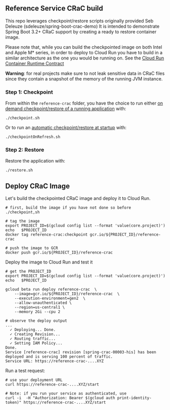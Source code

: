 ## Reference Service CRaC build

This repo leverages checkpoint/restore scripts originally provided Seb Deleuze (sdeleuze/spring-boot-crac-demo)
It is intended to demonstrate Spring Boot 3.2+ CRaC support by creating a ready to restore container image.

Please note that, while you can build the checkpointed image on both Intel and Apple M* series, in order to deploy to Cloud Run you have to build in a similar architecture as the one you would be running on. See the [Cloud Run Container Runtime Contract](https://cloud.google.com/run/docs/container-contract)

**Warning**: for real projects make sure to not leak sensitive data in CRaC files since they contain a snapshot of the memory of the running JVM instance.

### Step 1: Checkpoint

From within the `reference-crac` folder, you have the choice to run either [on demand checkpoint/restore of a running application](https://docs.spring.io/spring-framework/reference/6.1/integration/checkpoint-restore.html#_on_demand_checkpointrestore_of_a_running_application) with:
```
./checkpoint.sh
```

Or to run an [automatic checkpoint/restore at startup](https://docs.spring.io/spring-framework/reference/6.1/integration/checkpoint-restore.html#_on_demand_checkpointrestore_of_a_running_application) with:
```
./checkpointOnRefresh.sh
```

### Step 2: Restore
Restore the application with:
```
./restore.sh
```

## Deploy CRaC Image
Let's build the checkpointed CRaC image and deploy it to Cloud Run.
```shell
# first, build the image if you have not done so before
./checkpoint,sh

# tag the image
export PROJECT_ID=$(gcloud config list --format 'value(core.project)')
echo   $PROJECT_ID
docker tag reference-crac:checkpoint gcr.io/${PROJECT_ID}/reference-crac

# push the image to GCR
docker push gcr.io/${PROJECT_ID}/reference-crac
```

Deploy the image to Cloud Run and test it
```shell
# get the PROJECT_ID
export PROJECT_ID=$(gcloud config list --format 'value(core.project)')
echo   $PROJECT_ID

gcloud beta run deploy reference-crac  \
    --image=gcr.io/${PROJECT_ID}/reference-crac  \
    --execution-environment=gen2  \
    --allow-unauthenticated \
    --region=us-central1 \
    --memory 2Gi --cpu 2 

# observe the deploy output
...
  ✓ Deploying... Done.                                                                                                                                
  ✓ Creating Revision...                                                                                                                            
  ✓ Routing traffic...                                                                                                                              
  ✓ Setting IAM Policy...                                                                                                                           
Done.                                                                                                                                               
Service [reference-crac] revision [spring-crac-00003-his] has been deployed and is serving 100 percent of traffic.
Service URL: https://reference-crac-....XYZ   
```

Run a test request:
```shell
# use your deployment URL
curl https://reference-crac-....XYZ/start

# Note: if you run your service as authenticated, use 
curl -i  -H "Authorization: Bearer $(gcloud auth print-identity-token)" https://reference-crac-....XYZ/start
```